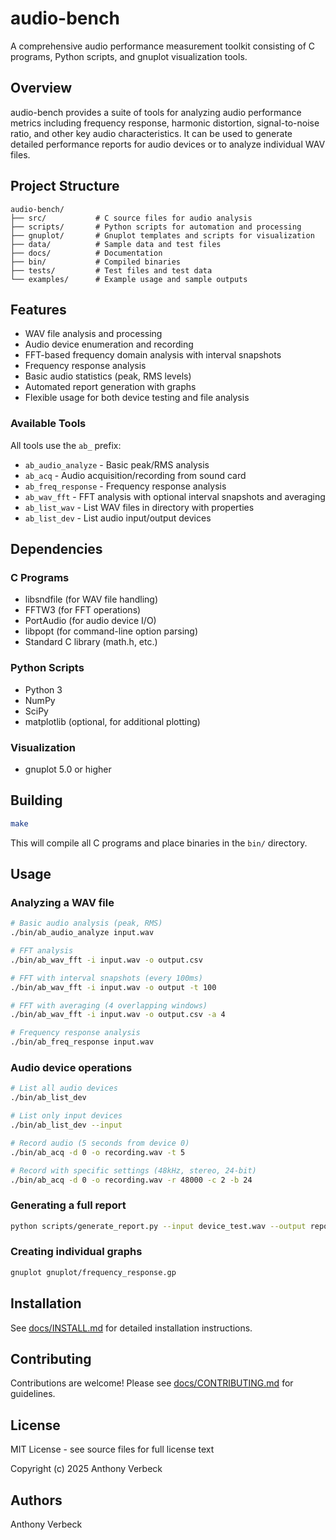 # audio-bench

A comprehensive audio performance measurement toolkit consisting of C programs, Python scripts, and gnuplot visualization tools.

## Overview

audio-bench provides a suite of tools for analyzing audio performance metrics including frequency response, harmonic distortion, signal-to-noise ratio, and other key audio characteristics. It can be used to generate detailed performance reports for audio devices or to analyze individual WAV files.

## Project Structure

```
audio-bench/
├── src/           # C source files for audio analysis
├── scripts/       # Python scripts for automation and processing
├── gnuplot/       # Gnuplot templates and scripts for visualization
├── data/          # Sample data and test files
├── docs/          # Documentation
├── bin/           # Compiled binaries
├── tests/         # Test files and test data
└── examples/      # Example usage and sample outputs
```

## Features

- WAV file analysis and processing
- Audio device enumeration and recording
- FFT-based frequency domain analysis with interval snapshots
- Frequency response analysis
- Basic audio statistics (peak, RMS levels)
- Automated report generation with graphs
- Flexible usage for both device testing and file analysis

### Available Tools

All tools use the `ab_` prefix:
- `ab_audio_analyze` - Basic peak/RMS analysis
- `ab_acq` - Audio acquisition/recording from sound card
- `ab_freq_response` - Frequency response analysis
- `ab_wav_fft` - FFT analysis with optional interval snapshots and averaging
- `ab_list_wav` - List WAV files in directory with properties
- `ab_list_dev` - List audio input/output devices

## Dependencies

### C Programs
- libsndfile (for WAV file handling)
- FFTW3 (for FFT operations)
- PortAudio (for audio device I/O)
- libpopt (for command-line option parsing)
- Standard C library (math.h, etc.)

### Python Scripts
- Python 3
- NumPy
- SciPy
- matplotlib (optional, for additional plotting)

### Visualization
- gnuplot 5.0 or higher

## Building

```bash
make
```

This will compile all C programs and place binaries in the `bin/` directory.

## Usage

### Analyzing a WAV file
```bash
# Basic audio analysis (peak, RMS)
./bin/ab_audio_analyze input.wav

# FFT analysis
./bin/ab_wav_fft -i input.wav -o output.csv

# FFT with interval snapshots (every 100ms)
./bin/ab_wav_fft -i input.wav -o output -t 100

# FFT with averaging (4 overlapping windows)
./bin/ab_wav_fft -i input.wav -o output.csv -a 4

# Frequency response analysis
./bin/ab_freq_response input.wav
```

### Audio device operations
```bash
# List all audio devices
./bin/ab_list_dev

# List only input devices
./bin/ab_list_dev --input

# Record audio (5 seconds from device 0)
./bin/ab_acq -d 0 -o recording.wav -t 5

# Record with specific settings (48kHz, stereo, 24-bit)
./bin/ab_acq -d 0 -o recording.wav -r 48000 -c 2 -b 24
```

### Generating a full report
```bash
python scripts/generate_report.py --input device_test.wav --output report/
```

### Creating individual graphs
```bash
gnuplot gnuplot/frequency_response.gp
```

## Installation

See [docs/INSTALL.md](docs/INSTALL.md) for detailed installation instructions.

## Contributing

Contributions are welcome! Please see [docs/CONTRIBUTING.md](docs/CONTRIBUTING.md) for guidelines.

## License

MIT License - see source files for full license text

Copyright (c) 2025 Anthony Verbeck

## Authors

Anthony Verbeck
